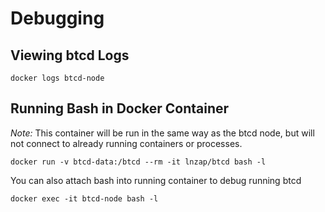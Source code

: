 # Debugging

## Viewing btcd Logs

    docker logs btcd-node

## Running Bash in Docker Container

_Note:_ This container will be run in the same way as the btcd node, but will not connect to already running containers or processes.

    docker run -v btcd-data:/btcd --rm -it lnzap/btcd bash -l

You can also attach bash into running container to debug running btcd

    docker exec -it btcd-node bash -l
